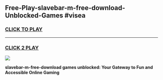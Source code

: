 
## Free-Play-slavebar-m-free-download-Unblocked-Games #visea
<h3>
<a href="https://news.freeplayer.one?title=slavebar-m-free-download&ref=8M">CLICK TO PLAY</a></h3>
<hr>

<h3>
<a href="https://news.freeplayer.one?title=slavebar-m-free-download&ref=8M">CLICK 2 PLAY</a>
  
</h3>

<a href="https://news.freeplayer.one?title=slavebar-m-free-download&ref=8M"><img src="https://clearcache.store/games.png"></a>


**slavebar-m-free-download games unblocked: Your Gateway to Fun and Accessible Online Gaming**
